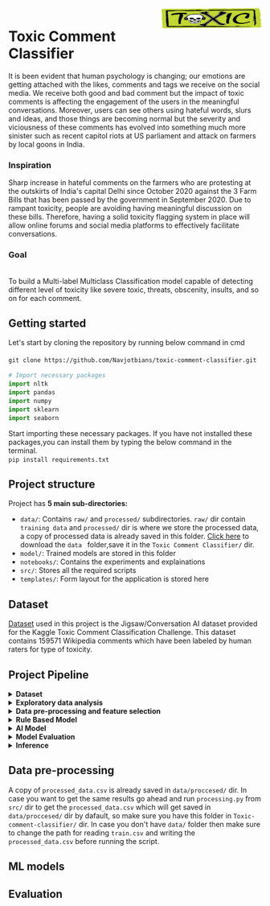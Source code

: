 <img src= "images/logo4.jpg" width = 200 height = 40 align = "right">

# Toxic Comment Classifier

It is been evident that human psychology is changing; our emotions are getting attached with the likes, comments and tags we receive on the social media. We receive both good and bad comment but the impact of toxic comments is affecting the engagement of the users in the meaningful conversations.
Moreover, users can see others using hateful words, slurs and ideas, and those things are becoming normal but the severity and viciousness of these comments has evolved into something much more sinister such as recent capitol riots at US parliament and attack on farmers by local goons in India.

### Inspiration
Sharp increase in hateful comments on the farmers who are protesting at the outskirts of India's capital Delhi since October 2020 against the 3 Farm Bills that has been passed by the government in September 2020. Due to rampant toxicity, people are avoiding having meaningful discussion on these bills. Therefore, having a solid toxicity flagging system in place will allow online forums and social media platforms to effectively facilitate conversations.

### Goal
<br>
To build a Multi-label Multiclass Classification model capable of detecting different level of toxicity like severe toxic, threats, obscenity, insults, and so on for each comment. 

## Getting started
Let's start by cloning the repository by running below command in cmd
<br><br> `git clone https://github.com/Navjotbians/toxic-comment-classifier.git`

```python
# Import necessary packages
import nltk
import pandas
import numpy
import sklearn
import seaborn
```
Start importing these necessary packages. If you have not installed these packages,you can install them by typing the below command in the terminal.
<br>`pip install requirements.txt`

## Project structure
Project has **5 main sub-directories:** 
* `data/`: Contains `raw/` and `processed/` subdirectories. `raw/` dir contain `training data` and `processed/` dir  is where we store the processed data, a copy of processed data is already saved in this folder. [Click here](https://drive.google.com/drive/folders/1gMJHNxCajYsRzMPjwUuPEM2S5tIp_b3r?usp=sharing) to download the `data ` folder,save it in the `Toxic Comment Classifier/` dir.
* `model/`: Trained models are stored in this folder
* `notebooks/`: Contains the experiments and explainations
* `src/`: Stores all the required scripts
* `templates/`: Form layout for the application is stored here 

## Dataset
 <!-- Links -->
 [Dataset](https://www.kaggle.com/c/jigsaw-toxic-comment-classification-challenge/data) used in this project is the Jigsaw/Conversation AI dataset provided for the Kaggle Toxic Comment Classification Challenge. This dataset contains 159571 Wikipedia comments which have been labeled by human raters for type of toxicity.


## Project Pipeline	
<details>
  <summary><b>Dataset</b></summary> 
  Below is the preview of the dataset;

  ![](images/data_head.JPG)
  <!-- UL -->
  This dataset contains comments with their binary labels which tells different type of toxicity. The types of toxicity are :
  * `toxic`
  * `severe_toxic`
  * `obscene`
  * `threat`
  * `insult`
  * `identity_hate`
</details>

<details>
  <summary><b>Exploratory data analysis</b></summary> 
  
  <br>
  Dataset is highly imbalanced
  <ul>
  <li>total samples: 159571</li>
  <li>decent samples(negative class): 143346</li>
  <li>not-decent comments(positive class): 16225</li> 
  <li>ratio of negative class with positive class: 89.8:10.2</li>
  </ul>
  These 16225 not-decent comments are are multilabeled under different types of toxic labels
  <ul>
  <li> toxic: 15294
  <li> severe_toxic: 1595
  <li> obscene: 8449
  <li> threat: 478
  <li> insult: 7877
  <li> identity_hate: 1405
  </ul>
  With this much skewness in dataset, the model will give default accuracy of 90% in classifying a comment as a decent comment without learning anything. To overcome this problem we could use stratified K-fold cross validation technique to make sure this skewness doesn't lead model to produce biased results. For the same reason, we are not using accuracy as a measure of a model performance, so we will explore alternative matrics that provide better guidance in evaluating and selecting model such as F1 score, Jaccard score, AUC. Further, pairwise label comparison is done to check if there is any kind of overlap between the features of the two labels, for example, it was noted that all `severe_toxic` comments are also labeled as`toxic`. For details run  `eda.ipynb` from `notebooks/` to check the detailed exploration of the data
</details>

<details>
  <summary><b>Data pre-processing and feature selection</b></summary> 

  - <kbd>CMD/CTRL</kbd> + <kbd>C</kbd>: to copy
  - <kbd>CMD/CTRL</kbd> + <kbd>V</kbd>: to paste
</details>

<details>
  <summary><b>Rule Based Model</b></summary> 

  The purpose of this model is to make predictions for all six categories on a comment using some set of rules. To do this, label-wise six datasets are created, then all the       words from the dataset are stored in their respective dictionaries with its occurance count in descending order. Finally predictions are made by checking the presence of top n   words from the dictionary, in the comments.
  <br>
  <br>
  Minimum accuracy for predicting `toxic `, `severe_toxic `, `obscene `, `threat `, `insult `, or  `identity_hate ` class of the Baseline model is more that 88%.
  <br>
  Label-wise accuracies for:
   * toxic: 89.4%
   * severe_toxic: 88.2%
   * obscene: 96.3%
   * threat: 87.8%
   * insult: 95.8%
   * identity_hate: 98.3%<br>
  <br>Based on the rule implimented here, baseline classifier is classifying decent and not-decent comments with the **accuracy of 76.6%**.Now we have to see if AI based models gives better performance than this.
  <br><br>Run `baseline_model.ipynb` from `notebooks/` to see the details.
</details>

<details>
  <summary><b>AI Model</b></summary> 

  - <kbd>CMD/CTRL</kbd> + <kbd>C</kbd>: to copy
  - <kbd>CMD/CTRL</kbd> + <kbd>V</kbd>: to paste
</details>

<details>
  <summary><b>Model Evaluation</b></summary> 

  - <kbd>CMD/CTRL</kbd> + <kbd>C</kbd>: to copy
  - <kbd>CMD/CTRL</kbd> + <kbd>V</kbd>: to paste
</details>

<details>
  <summary><b>Inference</b></summary> 

  - <kbd>CMD/CTRL</kbd> + <kbd>C</kbd>: to copy
  - <kbd>CMD/CTRL</kbd> + <kbd>V</kbd>: to paste
</details>







## Data pre-processing
A copy of `processed_data.csv` is already saved in `data/proccesed/` dir. In case you want to get the same results go ahead and run `processing.py` from `src/` dir to get the `processed_data.csv`  which will get saved in  `data/proccesed/` dir by dafault, so make sure you have this folder in  `Toxic-comment-classifier/` dir. In case you don't have `data/` folder then make sure to change the path for reading `train.csv` and writing the `processed_data.csv` before running the script.

## ML models 

## Evaluation


